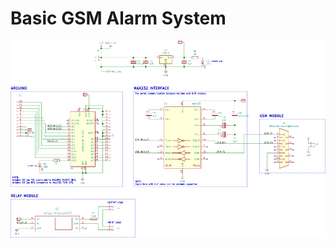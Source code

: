 # Basic GSM Alarm System

![Image1](BasicGSM_AlarmSystem_Sch.png?raw=true "Basic GSM Alarm System Circuit Diagram")

